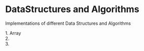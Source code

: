 # DataStructures and Algorithms
Implementations of different Data Structures and Algorithms

<p>
  1. Array <br/>
  2.  <br/>
  3.  <br/>

</p>

